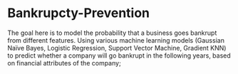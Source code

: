 # Bankrupcty-Prevention
The goal here is to model the probability that a business goes bankrupt from different features.
Using various machine learning models (Gaussian Naïve Bayes, Logistic Regression, Support Vector Machine, Gradient KNN) to predict whether a company will go bankrupt in the following years, based on  financial attributes of the company;
